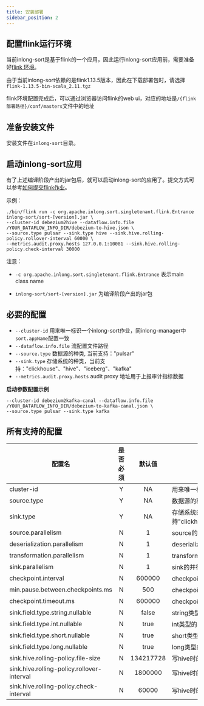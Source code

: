 ```yaml
---
title: 安装部署
sidebar_position: 2
---
```


## 配置flink运行环境
当前inlong-sort是基于flink的一个应用，因此运行inlong-sort应用前，需要准备好[flink 环境](https://nightlies.apache.org/flink/flink-docs-release-1.13/docs/deployment/overview/)。

由于当前inlong-sort依赖的是flink1.13.5版本，因此在下载部署包时，请选择`flink-1.13.5-bin-scala_2.11.tgz`

flink环境配置完成后，可以通过浏览器访问flink的web ui，对应的地址是`/{flink部署路径}/conf/masters`文件中的地址

## 准备安装文件
安装文件在`inlong-sort`目录。

## 启动inlong-sort应用
有了上述编译阶段产出的jar包后，就可以启动inlong-sort的应用了。提交方式可以参考[如何提交flink作业](https://nightlies.apache.org/flink/flink-docs-release-1.13/docs/deployment/cli/#submitting-a-job)。

示例：
```
./bin/flink run -c org.apache.inlong.sort.singletenant.flink.Entrance inlong-sort/sort-[version].jar \
--cluster-id debezium2hive --dataflow.info.file /YOUR_DATAFLOW_INFO_DIR/debezium-to-hive.json \
--source.type pulsar --sink.type hive --sink.hive.rolling-policy.rollover-interval 60000 \
--metrics.audit.proxy.hosts 127.0.0.1:10081 --sink.hive.rolling-policy.check-interval 30000
```

注意：

- `-c org.apache.inlong.sort.singletenant.flink.Entrance` 表示main class name

- `inlong-sort/sort-[version].jar` 为编译阶段产出的jar包

## 必要的配置
- `--cluster-id` 用来唯一标识一个inlong-sort作业，同inlong-manager中`sort.appName`配置一致
- `--dataflow.info.file` 流配置文件路径
- `--source.type` 数据源的种类, 当前支持："pulsar"
- `--sink.type` 存储系统的种类，当前支持："clickhouse"、"hive"、"iceberg"、"kafka"
- `--metrics.audit.proxy.hosts` audit proxy 地址用于上报审计指标数据

**启动参数配置示例**
```
--cluster-id debezium2kafka-canal --dataflow.info.file /YOUR_DATAFLOW_INFO_DIR/debezium-to-kafka-canal.json \
--source.type pulsar --sink.type kafka
```

## 所有支持的配置
| 配置名                                        |  是否必须  |     默认值     | 描述                                                |
|--------------------------------------------|:------:|:-----------:|---------------------------------------------------|
| cluster-id                                 |   Y    |     NA      | 用来唯一标识一个inlong-sort作业                             |
| source.type                                |   Y    |     NA      | 数据源的种类, 当前支持"pulsar"                              |
| sink.type                                  |   Y    |     NA      | 存储系统的种类，当前支持"clickhouse"、"hive"、"iceberg"和"kafka" |
| source.parallelism                         |   N    |      1      | source的并行度                                        |
| deserialization.parallelism                |   N    |      1      | deserialization的并行度                               |
| transformation.parallelism                 |   N    |      1      | transformation的并行度                                |
| sink.parallelism                           |   N    |      1      | sink的并行度                                          |
| checkpoint.interval                        |   N    |   600000    | checkpoint间隔，单位：毫秒                                |
| min.pause.between.checkpoints.ms           |   N    |     500     | checkpoint之间的最小间隔，单位：毫秒                           |
| checkpoint.timeout.ms                      |   N    |   600000    | checkpoint超时时间，单位：毫秒                              |
| sink.field.type.string.nullable            |   N    |    false    | string类型的sink field是否可以为空                         |
| sink.field.type.int.nullable               |   N    |    true     | int类型的sink field是否可以为空                            |
| sink.field.type.short.nullable             |   N    |    true     | short类型的sink field是否可以为空                          |
| sink.field.type.long.nullable              |   N    |    true     | long类型的sink field是否可以为空                           |
| sink.hive.rolling-policy.file-size         |   N    |  134217728  | 写hive时的文件滚动大小，单位：字节                               |
| sink.hive.rolling-policy.rollover-interval |   N    |   1800000   | 写hive时的文件滚动时间间隔，单位：毫秒                             |
| sink.hive.rolling-policy.check-interval    |   N    |    60000    | 写hive时的文件滚动检查间隔，单位：毫秒                             |